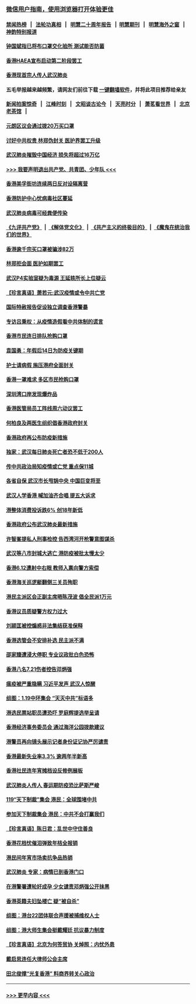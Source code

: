 ### [微信用户指南，使用浏览器打开体验更佳](https://github.com/gfw-breaker/banned-news1/blob/master/indexes/wechat-guide.md?t=0)
#### [禁闻热榜](热点新闻.md?t=0)  &nbsp;&nbsp;|&nbsp;&nbsp; [法轮功真相](https://github.com/gfw-breaker/truth/blob/master/README.md?t=0) &nbsp;&nbsp;|&nbsp;&nbsp; [明慧二十周年报告](https://github.com/gfw-breaker/mh-reports/blob/master/README.md?t=0) &nbsp;&nbsp;|&nbsp;&nbsp;[明慧期刊](https://github.com/gfw-breaker/mh-qikan) &nbsp;&nbsp;|&nbsp;&nbsp; [明慧海外之窗](https://github.com/gfw-breaker/mh-news/blob/master/README.md?t=0) &nbsp;&nbsp;|&nbsp;&nbsp; [神韵特别报道](https://github.com/gfw-breaker/mh-news/blob/master/shenyun.md?t=0)
#### [钟国斌指已将布口罩交化验所 测试能否防菌](../pages/nsc415/n11842783.md?t=02041244) 
#### [香港HAEA宣布启动第二阶段罢工](../pages/nsc415/n11842723.md?t=02041244) 
#### [香港现首宗人传人武汉肺炎](../pages/nsc415/n11842766.md?t=02041244) 
#### 五毛举报越来越频繁，请网友们前往下载 [一键翻墙软件](https://github.com/gfw-breaker/ssr-accounts)，并将此项目推荐给亲友
#### [新闻拍案惊奇](https://github.com/gfw-breaker/banned-news1/blob/master/pages/link4.md) &nbsp;&nbsp;|&nbsp;&nbsp; [江峰时刻](https://github.com/gfw-breaker/banned-news1/blob/master/pages/link4.md) &nbsp;&nbsp;|&nbsp;&nbsp; [文昭谈古论今](https://github.com/gfw-breaker/banned-news1/blob/master/pages/link4.md) &nbsp;&nbsp;|&nbsp;&nbsp; [天亮时分](https://github.com/gfw-breaker/banned-news1/blob/master/pages/link4.md) &nbsp;&nbsp;|&nbsp;&nbsp; [萧茗看世界](https://github.com/gfw-breaker/banned-news1/blob/master/pages/link4.md) &nbsp;&nbsp;|&nbsp;&nbsp; [北京老茶馆](https://github.com/gfw-breaker/banned-news1/blob/master/pages/link4.md) &nbsp;&nbsp;|&nbsp;&nbsp; 
#### [元朗区议会通过拨20万买口罩](../pages/nsc415/n11842754.md?t=02041244) 
#### [讨好中共权贵 林郑伪封关 医护界罢工升级](../pages/nsc415/n11842359.md?t=02041244) 
#### [武汉肺炎摧毁中国经济 损失将超过16万亿](../pages/nsc415/n11839723.md?t=02041244) 
#### [>>> 我要声明退出共产党、共青团、少年队 <<<](https://github.com/begood0513/goodnews/blob/master/quit/letter.md) 
#### [香港美孚街坊连续两日反对设隔离营](../pages/nsc415/n11839962.md?t=02041244) 
#### [香港防护中心忧病毒社区蔓延](../pages/nsc415/n11839933.md?t=02041244) 
#### [武汉肺炎病毒可经粪便传染](../pages/nsc415/n11839939.md?t=02041244) 
#### [《九评共产党》](https://github.com/begood0513/9ping.md/blob/master/README.md) &nbsp;|&nbsp; [《解体党文化》](../../../../jtdwh.md/blob/master/README.md)  &nbsp;|&nbsp; [《共产主义的终极目的》](../../../../gczydzjmd.md/blob/master/README.md) &nbsp;|&nbsp; [《魔鬼在统治我们的世界》](../../../../mgztzwmdsj.md/blob/master/README.md) 
#### [香港逾千宗买口罩被骗涉82万](../pages/nsc415/n11839914.md?t=02041244) 
#### [林郑拒会面 医护如期罢工](../pages/nsc415/n11839892.md?t=02041244) 
#### [武汉P4实验室疑为毒源 王延轶所长上位疑云](../pages/nsc415/n11835543.md?t=02041244) 
#### [【珍言真语】萧若元:武汉疫情或令中共亡党](../pages/nsc415/n11829394.md?t=02041244) 
#### [国际特赦报告促设独立调查香港警暴](../pages/nsc415/n11833845.md?t=02041244) 
#### [专访吕秉权：从疫情造假看中共体制的谎言](../pages/nsc415/n11833813.md?t=02041244) 
#### [香港市民连日排队抢购口罩](../pages/nsc415/n11833794.md?t=02041244) 
#### [袁国勇：年假后14日为防疫关键期](../pages/nsc415/n11831088.md?t=02041244) 
#### [护士请病假 施压港府全面封关](../pages/nsc415/n11831030.md?t=02041244) 
#### [香港一罩难求 多区市民抢购口罩](../pages/nsc415/n11831002.md?t=02041244) 
#### [深圳湾口岸发现爆炸品](../pages/nsc415/n11828802.md?t=02041244) 
#### [香港医管局员工阵线周六动议罢工](../pages/nsc415/n11828762.md?t=02041244) 
#### [何柏良及两医生组织倡香港政府封关](../pages/nsc415/n11828749.md?t=02041244) 
#### [香港政府再公布防疫新措施](../pages/nsc415/n11828716.md?t=02041244) 
#### [独家：武汉每日肺炎死亡者恐不低于200人](../pages/nsc415/n11828240.md?t=02041244) 
#### [传中共政治局知疫情或亡党 重点保11城](../pages/nsc415/n11828145.md?t=02041244) 
#### [各省自保 武汉市长甩锅中央 中国巨变将至](../pages/nsc415/n11828021.md?t=02041244) 
#### [武汉人学香港 喊加油齐合唱 提五大诉求](../pages/nsc415/n11827046.md?t=02041244) 
#### [港整体消费投诉跌6% 创18年新低](../pages/nsc415/n11817280.md?t=02041244) 
#### [香港政府公布武汉肺炎最新措施](../pages/nsc415/n11817152.md?t=02041244) 
#### [许智峯提私人刑事检控 告西湾河开枪警意图谋杀](../pages/nsc415/n11817132.md?t=02041244) 
#### [武汉等八市封城大逃亡 港防疫被批太慢太少](../pages/nsc415/n11817058.md?t=02041244) 
#### [香港6.12遭射中右眼 教师入禀向警方索偿](../pages/nsc415/n11814678.md?t=02041244) 
#### [香港海关巡逻艇翻侧三关员殉职](../pages/nsc415/n11814604.md?t=02041244) 
#### [港民主派区会正副主席晤陈茂波 倡全民派1万元](../pages/nsc415/n11814582.md?t=02041244) 
#### [香港议员质疑警方权力过大](../pages/nsc415/n11814560.md?t=02041244) 
#### [刘颕匡被控煽惑非法集结获准保释](../pages/nsc415/n11811727.md?t=02041244) 
#### [香港选管会不安排补选 民主派不满](../pages/nsc415/n11811691.md?t=02041244) 
#### [邵家臻遭浸大停职 专业议政批白色恐怖](../pages/nsc415/n11811670.md?t=02041244) 
#### [香港八名7.21伤者控告邓炳强](../pages/nsc415/n11811623.md?t=02041244) 
#### [瘟疫被严重隐瞒 习近平发声 武汉人惊醒](../pages/nsc415/n11811186.md?t=02041244) 
#### [组图：1.19中环集会 “天灭中共”标语多](../pages/nsc415/n11809514.md?t=02041244) 
#### [港选民票站职员遭恐吓 罗庭辉提选举呈请](../pages/nsc415/n11808914.md?t=02041244) 
#### [香港经济事务委员会 通过海洋公园拨款建议](../pages/nsc415/n11808906.md?t=02041244) 
#### [港警员再向镜头展示记者身份证记协严厉谴责](../pages/nsc415/n11808888.md?t=02041244) 
#### [香港最新失业率3.3% 逾两年半新高](../pages/nsc415/n11808887.md?t=02041244) 
#### [香港社民连年宵摊档设反修例展板](../pages/nsc415/n11808857.md?t=02041244) 
#### [武汉肺炎人传人 春运期防疫恐比萨斯严峻](../pages/nsc415/n11808739.md?t=02041244) 
#### [119“天下制裁”集会 港民：全球围堵中共](../pages/nsc415/n11806318.md?t=02041244) 
#### [参加天下制裁集会 港民：中共不会打赢我们](../pages/nsc415/n11806596.md?t=02041244) 
#### [【珍言真语】陈日君：乱世中守住善良](../pages/nsc415/n11806247.md?t=02041244) 
#### [香港花档忧催泪弹致年桔全报销](../pages/nsc415/n11806130.md?t=02041244) 
#### [港民间年宵市场卖抗争品热销](../pages/nsc415/n11806073.md?t=02041244) 
#### [武汉肺炎 专家：病情已到香港门口](../pages/nsc415/n11806020.md?t=02041244) 
#### [在港警署遭轮奸成孕 少女谴责邓炳强公开抹黑](../pages/nsc415/n11805981.md?t=02041244) 
#### [香港英籍夫妇坠楼亡 疑“被自杀”](../pages/nsc415/n11805937.md?t=02041244) 
#### [组图：港台22团体联合声援被捕维权人士](../pages/nsc415/n11801834.md?t=02041244) 
#### [组图：港大师生集会挺戴耀廷 抗议暴力制度](../pages/nsc415/n11799298.md?t=02041244) 
#### [【珍言真语】北京为何签贸协 关焯照：内忧外患](../pages/nsc415/n11799790.md?t=02041244) 
#### [戴启思连任大律师公会主席](../pages/nsc415/n11799306.md?t=02041244) 
#### [田北俊撑“光复香港” 料商界转关心政治](../pages/nsc415/n11799287.md?t=02041244) 

----
#### [ >>> 更早内容 <<< ](../indexes/nsc415-earlier.md)
